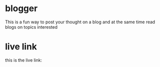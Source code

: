 # blogger
This is a fun way to post your thought on a blog and at the same time read blogs on topics interested
# live link
this is the live link:


